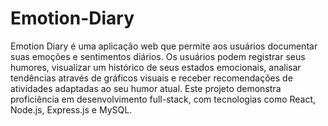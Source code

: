 # Emotion-Diary
 Emotion Diary é uma aplicação web que permite aos usuários documentar suas emoções e sentimentos diários. Os usuários podem registrar seus humores, visualizar um histórico de seus estados emocionais, analisar tendências através de gráficos visuais e receber recomendações de atividades adaptadas ao seu humor atual. Este projeto demonstra proficiência em desenvolvimento full-stack, com tecnologias como React, Node.js, Express.js e MySQL.
